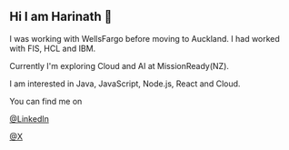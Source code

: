## Hi I am Harinath 👋
I was working with WellsFargo before moving to Auckland.
I had worked with FIS, HCL and IBM.

Currently I'm exploring Cloud and AI at MissionReady(NZ).

I am interested in Java, JavaScript, Node.js, React and Cloud.

You can find me on

[@LinkedIn](LinkedIn)

[@X](X)
